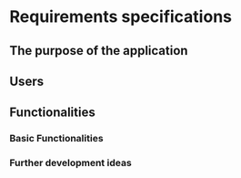 # Requirements specifications

## The purpose of the application

## Users

## Functionalities

###   Basic Functionalities

###   Further development ideas	
